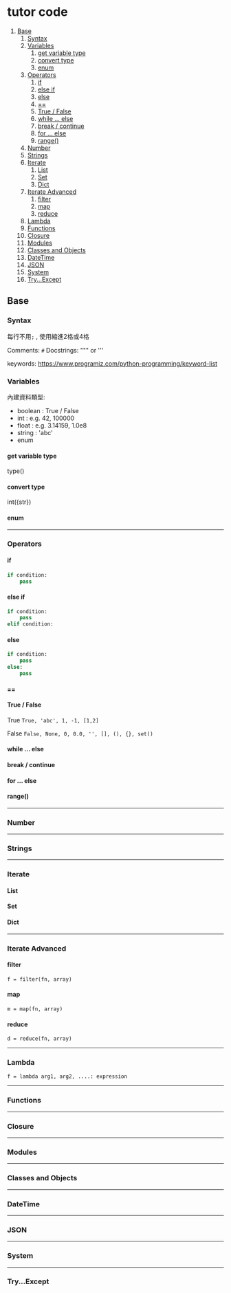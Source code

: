 # tutor code

<!-- MarkdownTOC autolink="true" style="ordered" -->

1. [Base](#base)
    1. [Syntax](#syntax)
    1. [Variables](#variables)
        1. [get variable type](#get-variable-type)
        1. [convert type](#convert-type)
        1. [enum](#enum)
    1. [Operators](#operators)
        1. [if](#if)
        1. [else if](#else-if)
        1. [else](#else)
        1. [==](#)
        1. [True / False](#true--false)
        1. [while ... else](#while--else)
        1. [break / continue](#break--continue)
        1. [for ... else](#for--else)
        1. [range\(\)](#range)
    1. [Number](#number)
    1. [Strings](#strings)
    1. [Iterate](#iterate)
        1. [List](#list)
        1. [Set](#set)
        1. [Dict](#dict)
    1. [Iterate Advanced](#iterate-advanced)
        1. [filter](#filter)
        1. [map](#map)
        1. [reduce](#reduce)
    1. [Lambda](#lambda)
    1. [Functions](#functions)
    1. [Closure](#closure)
    1. [Modules](#modules)
    1. [Classes and Objects](#classes-and-objects)
    1. [DateTime](#datetime)
    1. [JSON](#json)
    1. [System](#system)
    1. [Try...Except](#tryexcept)

<!-- /MarkdownTOC -->


## Base

### Syntax
每行不用`;` , 使用縮進2格或4格

Comments: `#`
Docstrings: """  or '''

keywords: https://www.programiz.com/python-programming/keyword-list


### Variables
內建資料類型:
- boolean : True / False
- int : e.g. 42, 100000
- float : e.g. 3.14159, 1.0e8
- string : 'abc'
- enum

#### get variable type
type()

#### convert type
int({str})

#### enum


*******************
### Operators
#### if
```python
if condition:
	pass
```

#### else if
```python
if condition:
	pass
elif condition:
```

#### else
```python
if condition:
	pass
else:
	pass
```

#### ==

#### True / False
True
`True, 'abc', 1, -1, [1,2]`

False 
`False, None, 0, 0.0, '', [], (), {}, set()`

#### while ... else

#### break / continue

#### for ... else

#### range()



*******************
### Number


*******************
### Strings


*******************
### Iterate

#### List

#### Set

#### Dict


*******************
### Iterate Advanced

#### filter
`f = filter(fn, array)`

#### map
`m = map(fn, array)`

#### reduce
`d = reduce(fn, array)`


*******************
### Lambda
`f = lambda arg1, arg2, ....: expression`


*******************
### Functions


*******************
### Closure


*******************
### Modules


*******************
### Classes and Objects


*******************
### DateTime


*******************
### JSON


*******************
### System


*******************
### Try...Except
